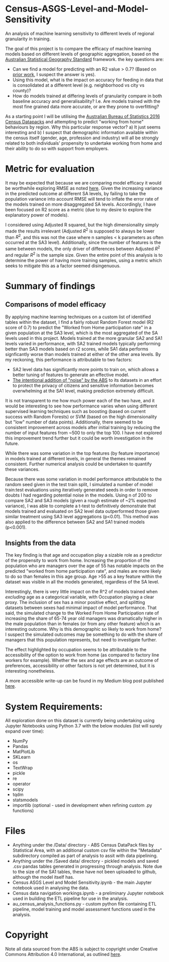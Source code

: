 # Census-ASGS-Level-and-Model-Sensitivity
An analysis of machine learning sensitivity to different levels of regional granularity in training.

The goal of this project is to compare the efficacy of machine learning models based on different levels of geographic aggregation, based on the [Australian Statistical Geography Standard](https://www.abs.gov.au/websitedbs/D3310114.nsf/home/Australian+Statistical+Geography+Standard+(ASGS)) framework. the key questions are:   

- Can we find a model for predicting with an R2 value > 0.7? (Based on [prior work](https://github.com/blkemp/ABS-Region-Data/tree/BKSubmission), I suspect the answer is yes).
- Using this model, what is the impact on accuracy for feeding in data that is consolidated at a different level (e.g. neighborhood vs city vs county)?
- How do models trained at differing levels of granularity compare in both baseline accuracy and generalisability? I.e. Are models trained with the most fine grained data more accurate, or are they prone to overfitting?

As a starting point I will be utilising the [Australian Bureau of Statistics 2016 Census Datapacks](https://datapacks.censusdata.abs.gov.au/datapacks/) and attempting to predict "working from home" behaviours by region. Why this particular response vector? a) It just seems interesting and b) I suspect that demographic information available within the census itself (gender, age, profession and industry) will all be strongly related to both individuals' propensity to undertake working from home and their ability to do so with support from employers.

# Metric for evaluation
It may be expected that because we are comparing model efficacy it would be worthwhile exploring RMSE as noted [here](https://medium.com/usf-msds/choosing-the-right-metric-for-machine-learning-models-part-1-a99d7d7414e4). Given the increasing variance in the predicted outcome at different SA levels, by failing to take the population variance into account RMSE will tend to inflate the error rate of the models trained on more disaggregated SA levels. Accordingly, I have been focused on R2 score as a metric (due to my desire to explore the explanatory power of models). 

I considered using Adjusted R squared, but the high dimensionality simply made the results irrelevant (Adjusted $R^2$ is supposed to always be lower than $R^2$, and this was not the case where n samples < k parameters as often occurred at the SA3 level). Additionally, since the number of features is the same between models, the only driver of differences between Adjusted $R^2$ and regular $R^2$ is the sample size. Given the entire point of this analysis is to determine the power of having more training samples, using a metric which seeks to mitigate this as a factor seemed disingenuous.

# Summary of findings
## Comparisons of model efficacy
By applying machine learning techniques on a custom list of identified tables within the dataset, I find a fairly robust Random Forest model (R2 score of 0.7) to predict the "Worked from Home participation rate" in a given population at the SA3 level, which is the most aggregated of the SA levels used in this project. Models trained at the more granular SA2 and SA1 levels varied in performance, with SA2 trained models typically performing better than SA3 models based on r2 scores, while SA1 data performs signficantly worse than models trained at either of the other area levels. By my reckoning, this performance is attributable to two factors:   
- SA2 level data has significantly more points to train on, which allows a better tuning of features to generate an effective model.
- [The intentional addition of "noise" by the ABS](https://www.abs.gov.au/ausstats/abs@.nsf/Latestproducts/1160.0Main%20Features6Aug%202017?opendocument&tabname=Summary&prodno=1160.0&issue=Aug%202017&num=&view=) to its datasets in an effort to protect the privacy of citizens and sensitive information becomes overwhelming at the SA1 level, making prediction extremely difficult.

It is not transparent to me how much power each of the two have, and it would be interesting to see how performance varies when using different supervised learning techniques such as boosting (based on current success with Random Forests) or SVM (based on the high dimensionality but "low" number of data points). Additionally, there seemed to be consistent improvement across models after initial training by reducing the number of input features from ~500 to only the top 100. I have not explored this improvement trend further but it could be worth investigation in the future.

While there was some variation in the top features (by feature importance) in models trained at different levels, in general the themes remained consistent. Further numerical analysis could be undertaken to quantify these variances.

Because there was some variation in model performance attributable to the random seed given in the test train split, I simulated a number of model train:test evaluations using iteratively generated seeds in order to remove doubts I had regarding potential noise in the models. Using n of 200 to compare SA2 and SA3 models (given a rough estimate of ~2% expected variance), I was able to complete a t-test to definitively demonstrate that models trained and evaluated on SA2 level data outperformed those given similar treatment using SA3 level aggregations (p<0.01). This method was also applied to the difference between SA2 and SA1 trained models (p<0.001).

## Insights from the data
The key finding is that age and occupation play a sizable role as a predictor of the propensity to work from home. Increasing the proportion of the population who are managers over the age of 55 has notable impacts on the predicted "worked from home participation rate", and males are more likely to do so than females in this age group. Age >55 as a key feature within the dataset was visible in all the models generated, regardless of the SA level. 

Interestingly, there is very little impact on the R^2 of models trained when *excluding* age as a categorical variable, with Occupation playing a clear proxy. The inclusion of sex has a minor positive effect, and splitting datasets between sexes had minimal impact of model performance. That said, the simulated change to the Worked From Home Participation rate of increasing the share of 65-74 year old managers was dramatically higher in the male population than in females (or from any other feature) which is an interesting outcome. Why is this demographic so likely to work from home? I suspect the simulated outcomes may be something to do with the share of managers that this population represents, but need to investigate further.

The effect highlighted by occupation seems to be attributable to the accessibility of the option to work from home (as compared to factory line workers for example). Whether the sex and age effects are an outcome of preferences, accessibility or other factors is not yet determined, but it is interesting nonetheless.

A more accessible write-up can be found in my Medium blog post published [here](https://medium.com/@brian.l.kemp/is-more-always-better-lessons-in-machine-learning-from-aggregated-census-data-83abf9644725).

# System Requirements:
All exploration done on this dataset is currently being undertaking using Jupyter Notebooks using Python 3.7 with the below modules (list will surely expand over time):
* NumPy
* Pandas
* MatPlotLib
* SKLearn
* os
* TextWrap
* pickle
* re
* operator
* scipy
* tqdm
* statsmodels
* importlib (optional - used in development when refining custom .py functions)

# Files
* Anything under the /Data/ directory - ABS Census DataPack files by Statistical Area, with an additional custom csv file within the "Metadata" subdirectory compiled as part of analysis to assit with data pipelining.
* Anything under the /Saved data/ directory - pickled models and saved .csv pandas tables generated in progressing through analysis. Note due to the size of the SA1 tables, these have not been uploaded to github, although the model itself has.
* Census ASGS Level and Model Sensitivity.ipynb - the main Jupyter notebook used in analysing the data. 
* Census data navigation workings.ipynb - a preliminary Jupyter notebook used in building the ETL pipeline for use in the analysis.
* au_census_analysis_functions.py - custom python file containing ETL pipeline, model training and model assessment functions used in the analysis.

# Copyright
Note all data sourced from the ABS is subject to copyright under Creative Commons Attribution 4.0 International, as outlined [here](https://www.abs.gov.au/copyright).